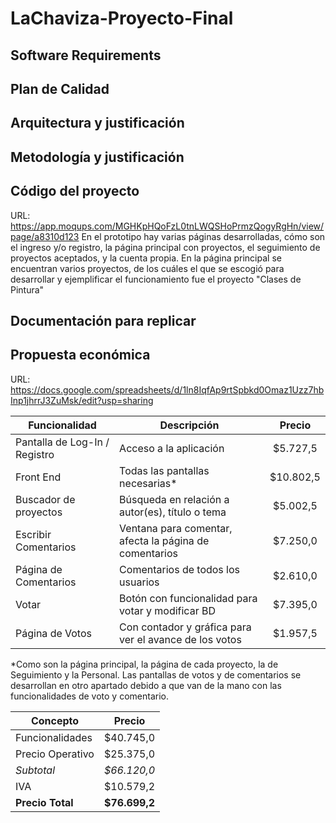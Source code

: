 # LaChaviza-Proyecto-Final

## Software Requirements 
## Plan de Calidad
## Arquitectura y justificación
## Metodología y justificación
## Código del proyecto
URL: https://app.moqups.com/MGHKpHQoFzL0tnLWQSHoPrmzQogyRgHn/view/page/a8310d123
En el prototipo hay varias páginas desarrolladas, cómo son el ingreso y/o registro, la página principal con proyectos, el seguimiento de proyectos aceptados, y la cuenta propia. 
En la página principal se encuentran varios proyectos, de los cuáles el que se escogió para desarrollar y ejemplificar el funcionamiento fue el proyecto "Clases de Pintura"

## Documentación para replicar
## Propuesta económica
URL: https://docs.google.com/spreadsheets/d/1ln8IqfAp9rtSpbkd0Omaz1Uzz7hbInp1jhrrJ3ZuMsk/edit?usp=sharing

| Funcionalidad                 | Descripción                                            | Precio   |
| ----------------------------- | ------------------------------------------------------ | :------: |
| Pantalla de Log-In / Registro | Acceso a la aplicación                                 | $5.727,5 |
| Front End                     | Todas las pantallas necesarias*                        | $10.802,5| 
| Buscador de proyectos         | Búsqueda en relación a autor(es), título o tema        | $5.002,5 |
| Escribir Comentarios          | Ventana para comentar, afecta la página de comentarios | $7.250,0 |
| Página de Comentarios         | Comentarios de todos los usuarios                      | $2.610,0 |
| Votar                         | Botón con funcionalidad para votar y modificar BD      | $7.395,0 |
| Página de Votos               | Con contador y gráfica para ver el avance de los votos | $1.957,5 |

*Como son la página principal, la página de cada proyecto, la de Seguimiento y la Personal. Las pantallas de votos y de comentarios se desarrollan en otro apartado debido a que van de la mano con las funcionalidades de voto y comentario. 

| Concepto         | Precio       |
| ---------------- | :----------: | 
| Funcionalidades  |$40.745,0     |
| Precio Operativo |$25.375,0     |
| *Subtotal*       |*$66.120,0*   |
| IVA              |$10.579,2     |
| **Precio Total** | **$76.699,2**|


